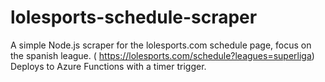# lolesports-schedule-scraper

A simple Node.js scraper for the lolesports.com schedule page, focus on the spanish league.
( https://lolesports.com/schedule?leagues=superliga) Deploys to Azure Functions with a timer trigger.